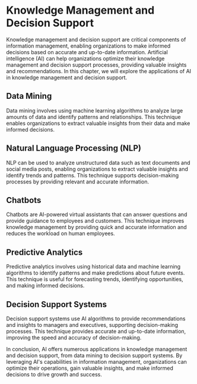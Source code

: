 Knowledge Management and Decision Support
================================================================================================

Knowledge management and decision support are critical components of information management, enabling organizations to make informed decisions based on accurate and up-to-date information. Artificial intelligence (AI) can help organizations optimize their knowledge management and decision support processes, providing valuable insights and recommendations. In this chapter, we will explore the applications of AI in knowledge management and decision support.

Data Mining
-----------

Data mining involves using machine learning algorithms to analyze large amounts of data and identify patterns and relationships. This technique enables organizations to extract valuable insights from their data and make informed decisions.

Natural Language Processing (NLP)
---------------------------------

NLP can be used to analyze unstructured data such as text documents and social media posts, enabling organizations to extract valuable insights and identify trends and patterns. This technique supports decision-making processes by providing relevant and accurate information.

Chatbots
--------

Chatbots are AI-powered virtual assistants that can answer questions and provide guidance to employees and customers. This technique improves knowledge management by providing quick and accurate information and reduces the workload on human employees.

Predictive Analytics
--------------------

Predictive analytics involves using historical data and machine learning algorithms to identify patterns and make predictions about future events. This technique is useful for forecasting trends, identifying opportunities, and making informed decisions.

Decision Support Systems
------------------------

Decision support systems use AI algorithms to provide recommendations and insights to managers and executives, supporting decision-making processes. This technique provides accurate and up-to-date information, improving the speed and accuracy of decision-making.

In conclusion, AI offers numerous applications in knowledge management and decision support, from data mining to decision support systems. By leveraging AI's capabilities in information management, organizations can optimize their operations, gain valuable insights, and make informed decisions to drive growth and success.
